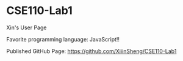# CSE110-Lab1

Xin's User Page

Favorite programming language: JavaScript!!

Published GitHub Page: https://github.com/XiiinSheng/CSE110-Lab1